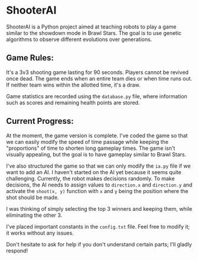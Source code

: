 # ShooterAI

ShooterAI is a Python project aimed at teaching robots to play a game similar to the showdown mode in Brawl Stars. The goal is to use genetic algorithms to observe different evolutions over generations.

## Game Rules:

It's a 3v3 shooting game lasting for 90 seconds. Players cannot be revived once dead. The game ends when an entire team dies or when time runs out. If neither team wins within the allotted time, it's a draw.

Game statistics are recorded using the `database.py` file, where information such as scores and remaining health points are stored.

## Current Progress:

At the moment, the game version is complete. I've coded the game so that we can easily modify the speed of time passage while keeping the "proportions" of time to shorten long gameplay times. The game isn't visually appealing, but the goal is to have gameplay similar to Brawl Stars.

I've also structured the game so that we can only modify the `ia.py` file if we want to add an AI. I haven't started on the AI yet because it seems quite challenging. Currently, the robot makes decisions randomly. To make decisions, the AI needs to assign values to `direction.x` and `direction.y` and activate the `shoot(x, y)` function with `x` and `y` being the position where the shot should be made. 

I was thinking of simply selecting the top 3 winners and keeping them, while eliminating the other 3.

I've placed important constants in the `config.txt` file. Feel free to modify it; it works without any issues.

Don't hesitate to ask for help if you don't understand certain parts; I'll gladly respond!
